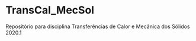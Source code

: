 # TransCal_MecSol
Repositório para disciplina Transferências de Calor e Mecânica dos Sólidos 2020.1

